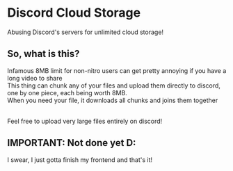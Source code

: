 # Discord Cloud Storage
Abusing Discord's servers for unlimited cloud storage!
## So, what is this?
Infamous 8MB limit for non-nitro users can get pretty annoying if you have a long video to share<br/>
This thing can chunk any of your files and upload them directly to discord, one by one piece, each being worth 8MB.<br/>
When you need your file, it downloads all chunks and joins them together<br/><br/>

Feel free to upload very large files entirely on discord!
## IMPORTANT: Not done yet D:
I swear, I just gotta finish my frontend and that's it!